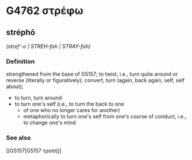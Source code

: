 # G4762 στρέφω

## stréphō

_(stref'-o | STREH-foh | STRAY-foh)_

### Definition

strengthened from the base of G5157; to twist, i.e., turn quite around or reverse (literally or figuratively); convert, turn (again, back again, self, self about); 

- to turn, turn around
- to turn one's self (i.e., to turn the back to one
  - of one who no longer cares for another)
  - metaphorically to turn one's self from one's course of conduct, i.e., to change one's mind

### See also

[[G5157|G5157 τροπή]]
